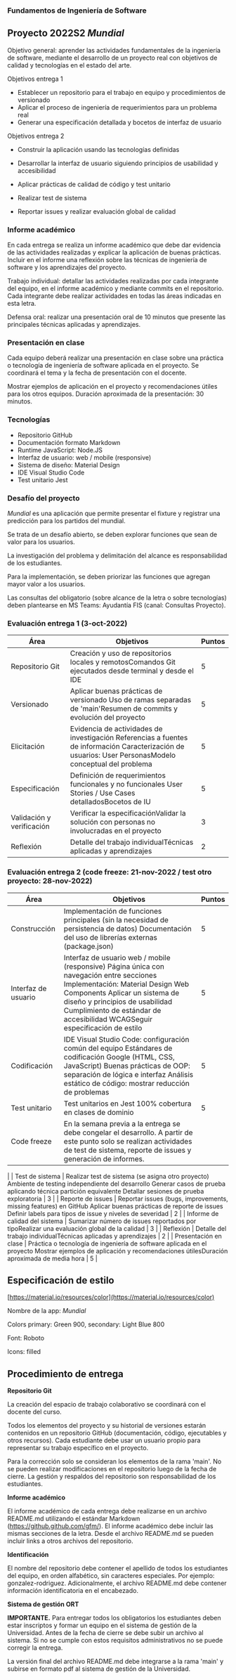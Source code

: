 ### Fundamentos de Ingeniería de Software

## Proyecto 2022S2 _Mundial_

Objetivo general: aprender las actividades fundamentales de la ingeniería de software, mediante el desarrollo de un proyecto real con objetivos de calidad y tecnologías en el estado del arte.

Objetivos entrega 1

- Establecer un repositorio para el trabajo en equipo y procedimientos de versionado
- Aplicar el proceso de ingeniería de requerimientos para un problema real
- Generar una especificación detallada y bocetos de interfaz de usuario

Objetivos entrega 2

- Construir la aplicación usando las tecnologías definidas
- Desarrollar la interfaz de usuario siguiendo principios de usabilidad y accesibilidad
- Aplicar prácticas de calidad de código y test unitario

- Realizar test de sistema
- Reportar issues y realizar evaluación global de calidad

### Informe académico

En cada entrega se realiza un informe académico que debe dar evidencia de las actividades realizadas y explicar la aplicación de buenas prácticas. Incluir en el informe una reflexión sobre las técnicas de ingeniería de software y los aprendizajes del proyecto.

Trabajo individual: detallar las actividades realizadas por cada integrante del equipo, en el informe académico y mediante commits en el repositorio. Cada integrante debe realizar actividades en todas las áreas indicadas en esta letra.

Defensa oral: realizar una presentación oral de 10 minutos que presente las principales técnicas aplicadas y aprendizajes.

### Presentación en clase

Cada equipo deberá realizar una presentación en clase sobre una práctica o tecnología de ingeniería de software aplicada en el proyecto. Se coordinará el tema y la fecha de presentación con el docente.

Mostrar ejemplos de aplicación en el proyecto y recomendaciones útiles para los otros equipos. Duración aproximada de la presentación: 30 minutos.

### Tecnologías

- Repositorio GitHub
- Documentación formato Markdown
- Runtime JavaScript: Node.JS
- Interfaz de usuario: web / mobile (responsive)
- Sistema de diseño: Material Design
- IDE Visual Studio Code
- Test unitario Jest

### Desafío del proyecto

_Mundial_ es una aplicación que permite presentar el fixture y registrar una predicción para los partidos del mundial.

Se trata de un desafío abierto, se deben explorar funciones que sean de valor para los usuarios.

La investigación del problema y delimitación del alcance es responsabilidad de los estudiantes.

Para la implementación, se deben priorizar las funciones que agregan mayor valor a los usuarios.

Las consultas del obligatorio (sobre alcance de la letra o sobre tecnologías) deben plantearse en MS Teams: Ayudantía FIS (canal: Consultas Proyecto).

### Evaluación entrega 1 (3-oct-2022)

| **Área** | **Objetivos** | **Puntos** |
| --- | --- | --- |
| Repositorio Git | Creación y uso de repositorios locales y remotosComandos Git ejecutados desde terminal y desde el IDE | 5 |
| Versionado | Aplicar buenas prácticas de versionado Uso de ramas separadas de 'main'Resumen de commits y evolución del proyecto | 5 |
| Elicitación | Evidencia de actividades de investigación Referencias a fuentes de información Caracterización de usuarios: User PersonasModelo conceptual del problema | 5 |
| Especificación | Definición de requerimientos funcionales y no funcionales User Stories / Use Cases detalladosBocetos de IU | 5 |
| Validación y verificación | Verificar la especificaciónValidar la solución con personas no involucradas en el proyecto | 3 |
| Reflexión | Detalle del trabajo individualTécnicas aplicadas y aprendizajes | 2 |

### Evaluación entrega 2 (code freeze: 21-nov-2022 / test otro proyecto: 28-nov-2022)

| Área | Objetivos | Puntos |
| --- | --- | --- |
| Construcción | Implementación de funciones principales (sin la necesidad de persistencia de datos) Documentación del uso de librerías externas (package.json) | 5 |
| Interfaz de usuario | Interfaz de usuario web / mobile (responsive) Página única con navegación entre secciones Implementación: Material Design Web Components Aplicar un sistema de diseño y principios de usabilidad Cumplimiento de estándar de accesibilidad WCAGSeguir especificación de estilo | 5 |
| Codificación | IDE Visual Studio Code: configuración común del equipo Estándares de codificación Google (HTML, CSS, JavaScript) Buenas prácticas de OOP: separación de lógica e interfaz Análisis estático de código: mostrar reducción de problemas | 5 |
| Test unitario | Test unitarios en Jest 100% cobertura en clases de dominio | 5 |
| Code freeze | En la semana previa a la entrega se debe congelar el desarrollo. A partir de este punto solo se realizan actividades de test de sistema, reporte de issues y generación de informes. |
 |
| Test de sistema | Realizar test de sistema (se asigna otro proyecto) Ambiente de testing independiente del desarrollo Generar casos de prueba aplicando técnica partición equivalente Detallar sesiones de prueba exploratoria | 3 |
| Reporte de issues | Reportar issues (bugs, improvements, missing features) en GitHub Aplicar buenas prácticas de reporte de issues Definir labels para tipos de issue y niveles de severidad | 2 |
| Informe de calidad del sistema | Sumarizar número de issues reportados por tipoRealizar una evaluación global de la calidad | 3 |
| Reflexión | Detalle del trabajo individualTécnicas aplicadas y aprendizajes | 2 |
| Presentación en clase | Práctica o tecnología de ingeniería de software aplicada en el proyecto Mostrar ejemplos de aplicación y recomendaciones útilesDuración aproximada de media hora | 5 |

## Especificación de estilo

[https://material.io/resources/color](https://material.io/resources/color)

Nombre de la app: _Mundial_

Colors primary: Green 900, secondary: Light Blue 800

Font: Roboto

Icons: filled

## Procedimiento de entrega

**Repositorio Git**

La creación del espacio de trabajo colaborativo se coordinará con el docente del curso.

Todos los elementos del proyecto y su historial de versiones estarán contenidos en un repositorio GitHub (documentación, código, ejecutables y otros recursos). Cada estudiante debe usar un usuario propio para representar su trabajo específico en el proyecto.

Para la corrección solo se consideran los elementos de la rama 'main'. No se pueden realizar modificaciones en el repositorio luego de la fecha de cierre. La gestión y respaldos del repositorio son responsabilidad de los estudiantes.

**Informe académico**

El informe académico de cada entrega debe realizarse en un archivo README.md utilizando el estándar Markdown (https://github.github.com/gfm/). El informe académico debe incluir las mismas secciones de la letra. Desde el archivo README.md se pueden incluir links a otros archivos del repositorio.

**Identificación**

El nombre del repositorio debe contener el apellido de todos los estudiantes del equipo, en orden alfabético, sin caracteres especiales. Por ejemplo: gonzalez-rodriguez. Adicionalmente, el archivo README.md debe contener información identificatoria en el encabezado.

**Sistema de gestión ORT**

**IMPORTANTE.** Para entregar todos los obligatorios los estudiantes deben estar inscriptos y formar un equipo en el sistema de gestión de la Universidad. Antes de la fecha de cierre se debe subir un archivo al sistema. Si no se cumple con estos requisitos administrativos no se puede corregir la entrega.

La versión final del archivo README.md debe integrarse a la rama 'main' y subirse en formato pdf al sistema de gestión de la Universidad.
